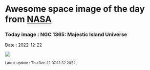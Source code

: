 
# Awesome space image of the day from [NASA](https://api.nasa.gov/)

### Today image : NGC 1365: Majestic Island Universe
Date : 2022-12-22

![](https://apod.nasa.gov/apod/image/2212/NGC1365-CDK24-CDK17_1024.jpg)

<small>Latest update : Thu Dec 22 07:12:32 2022</small>
        